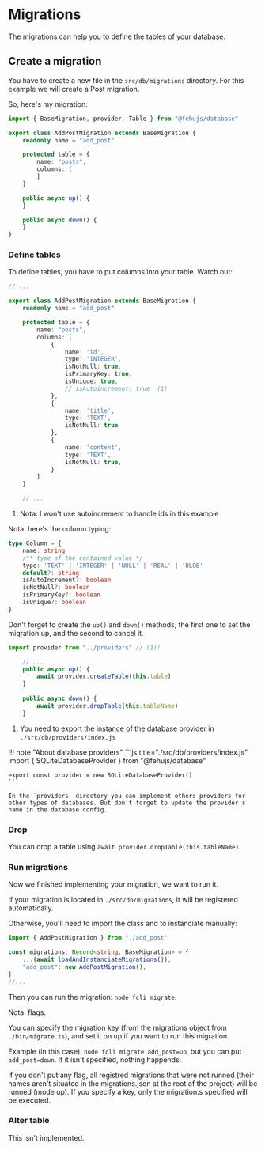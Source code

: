 # Migrations

The migrations can help you to define the tables of your database.

## Create a migration

You have to create a new file in the `src/db/migrations` directory. For this example we will create a Post migration.

So, here's my migration:

```ts title="add-post.ts"
import { BaseMigration, provider, Table } from "@fehujs/database"

export class AddPostMigration extends BaseMigration {
    readonly name = "add_post"

    protected table = {
        name: "posts",
        columns: [
        ]
    }

    public async up() {
    }

    public async down() {
    }
}
```

### Define tables

To define tables, you have to put columns into your table. Watch out:

```ts title="add-post.ts"
// ...

export class AddPostMigration extends BaseMigration {
    readonly name = "add_post"

    protected table = {
        name: "posts",
        columns: [
            {
                name: 'id',
                type: 'INTEGER',
                isNotNull: true,
                isPrimaryKey: true,
                isUnique: true,
                // isAutoincrement: true  (1)
            },
            {
                name: 'title',
                type: 'TEXT',
                isNotNull: true
            },
            {
                name: 'content',
                type: 'TEXT',
                isNotNull: true,
            }
        ]
    }

    // ...
```

1. Nota: I won't use autoincrement to handle ids in this example

Nota: here's the column typing:
```ts
type Column = {
    name: string
    /** type of the contained value */
    type: 'TEXT' | 'INTEGER' | 'NULL' | 'REAL' | 'BLOB'
    default?: string
    isAutoIncrement?: boolean
    isNotNull?: boolean
    isPrimaryKey?: boolean
    isUnique?: boolean
}
```

Don't forget to create the `up()` and `down()` methods, the first one to set the migration up, and the second to cancel it.

```ts
import provider from "../providers" // (1)!

    // ...
    public async up() {
        await provider.createTable(this.table)
    }
    
    public async down() {
        await provider.dropTable(this.tableName)
    }
```

1. You need to export the instance of the database provider in `./src/db/providers/index.js`

!!! note "About database providers"
    ```js title="./src/db/providers/index.js"
    import { SQLiteDatabaseProvider } from "@fehujs/database"

    export const provider = new SQLiteDatabaseProvider()
    ```

    In the `providers` directory you can implement others providers for other types of databases. But don't forget to update the provider's name in the database config.

### Drop

You can drop a table using `await provider.dropTable(this.tableName)`.

### Run migrations

Now we finished implementing your migration, we want to run it.

If your migration is located in `./src/db/migrations`, it will be registered automatically.

Otherwise, you'll need to import the class and to instanciate manually:


```ts title="./bin/migrate.ts"
import { AddPostMigration } from "./add_post"

const migrations: Record<string, BaseMigration> = {
    ...(await loadAndInstanciateMigrations()),
    "add_post": new AddPostMigration(),
}
//...
```

Then you can run the migration: ``node fcli migrate``.

Nota: flags.

You can specify the migration key (from the migrations object from `./bin/migrate.ts`), and set it on up if you want to run this migration.

Example (in this case): `node fcli migrate add_post=up`, but you can put `add_post=down`. If it isn't specified, nothing happends.

If you don't put any flag, all registred migrations that were not runned (their names aren't situated in the migrations.json at the root of the project) will be runned (mode up). If you specify a key, only the migration.s specified will be executed.

### Alter table

This isn't implemented.
